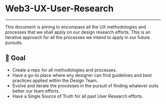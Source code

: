 # Web3-UX-User-Research
-----------------------------------------------------------------------------------
This document is aiming to encompass all the UX methodologies and processes that we shall apply on our design research efforts. 
This is an iterative approach for all the processes we intend to apply in our future pursuits.

## 🎯 Goal

* Create a repo for all methodologies and processes. 
* Have a go-to place where any designer can find guidelines and best practices applied within the Design Team.
* Evolve and iterate the processes in the pursuit of finding whatever suits better our team efforts.
* Have a Single Source of Truth for all past User Research efforts.
